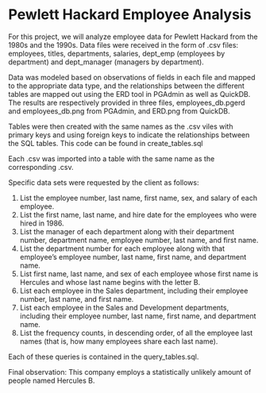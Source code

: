 # Pewlett Hackard Employee Analysis
For this project, we will analyze employee data for Pewlett Hackard from the 1980s and the 1990s.  Data files were received in the form of .csv files:  employees, titles, departments, salaries, dept_emp (employees by department) and dept_manager (managers by department).

Data was modeled based on observations of fields in each file and mapped to the appropriate data type, and the relationships between the different tables are mapped out using the ERD tool in PGAdmin as well as QuickDB.  The results are respectively provided in three files, employees_db.pgerd and employees_db.png from PGAdmin, and ERD.png from QuickDB.

Tables were then created with the same names as the .csv viles with primary keys and using foreign keys to indicate the relationships between the SQL tables.  This code can be found in create_tables.sql

Each .csv was imported into a table with the same name as the corresponding .csv.

Specific data sets were requested by the client as follows:
1. List the employee number, last name, first name, sex, and salary of each employee.
2. List the first name, last name, and hire date for the employees who were hired in 1986.
3. List the manager of each department along with their department number, department name, employee number, last name, and first name.
4. List the department number for each employee along with that employee’s employee number, last name, first name, and department name.
5. List first name, last name, and sex of each employee whose first name is Hercules and whose last name begins with the letter B.
6. List each employee in the Sales department, including their employee number, last name, and first name.
7. List each employee in the Sales and Development departments, including their employee number, last name, first name, and department name.
8. List the frequency counts, in descending order, of all the employee last names (that is, how many employees share each last name).

Each of these queries is contained in the query_tables.sql.

Final observation:  This company employs a statistically unlikely amount of people named Hercules B.
